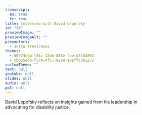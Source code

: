 ```yaml
---
transcript:
  en: true
  fr: true
title: Interview with David Lepofsky
id: "34"
previewImage: ""
previewImageAlt: ""
presenters:
  - Jutta Treviranus
themes:
  - 50974e4b-f81c-42b6-848e-faefdff5d892
  - cbd35edb-f5c4-4f57-92a0-18effd3b1233
customTheme: ""
text: null
youtube: null
slides: null
audio: null
pdf: null
---
```

David Lepofsky reflects on insights gained from his leadership in advocating for disability justice.
